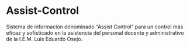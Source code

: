 # Assist-Control
Sistema de información denominado “Assist Control”  para un control más eficaz y sofisticado en la asistencia  del personal docente y administrativo de la I.E.M. Luis Eduardo Osejo.
